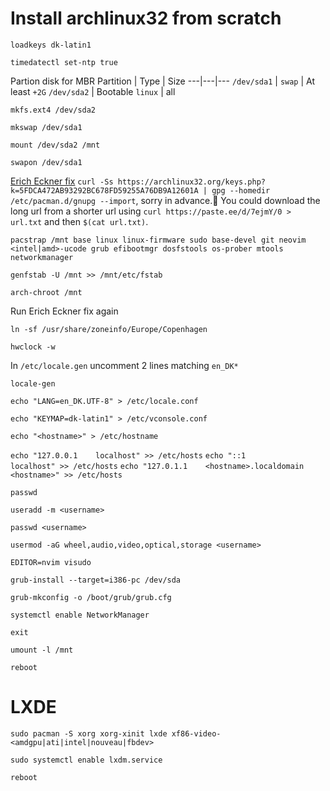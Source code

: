 
# Install archlinux32 from scratch

`loadkeys dk-latin1`

`timedatectl set-ntp true`

Partion disk for MBR
Partition | Type | Size
---|---|---
`/dev/sda1` | `swap` | At least `+2G`
`/dev/sda2` | Bootable `linux` | all

`mkfs.ext4 /dev/sda2`

`mkswap /dev/sda1`

`mount /dev/sda2 /mnt`

`swapon /dev/sda1`

[Erich Eckner fix](https://bbs.archlinux32.org/viewtopic.php?id=3023)
`curl -Ss https://archlinux32.org/keys.php?k=5FDCA472AB93292BC678FD59255A76DB9A12601A | gpg --homedir /etc/pacman.d/gnupg --import`, sorry in advance.
You could download the long url from a shorter url using `curl https://paste.ee/d/7ejmY/0 > url.txt` and then `$(cat url.txt)`.

`pacstrap /mnt base linux linux-firmware sudo base-devel git neovim <intel|amd>-ucode grub efibootmgr dosfstools os-prober mtools networkmanager`

`genfstab -U /mnt >> /mnt/etc/fstab`

`arch-chroot /mnt`

Run Erich Eckner fix again

`ln -sf /usr/share/zoneinfo/Europe/Copenhagen`

`hwclock -w`

In `/etc/locale.gen` uncomment 2 lines matching `en_DK*`

`locale-gen`

`echo "LANG=en_DK.UTF-8" > /etc/locale.conf`

`echo "KEYMAP=dk-latin1" > /etc/vconsole.conf`

`echo "<hostname>" > /etc/hostname`

`echo "127.0.0.1    localhost" >> /etc/hosts`
`echo "::1          localhost" >> /etc/hosts`
`echo "127.0.1.1    <hostname>.localdomain  <hostname>" >> /etc/hosts`

`passwd`

`useradd -m <username>`

`passwd <username>`

`usermod -aG wheel,audio,video,optical,storage <username>`

`EDITOR=nvim visudo`

`grub-install --target=i386-pc /dev/sda`

`grub-mkconfig -o /boot/grub/grub.cfg`

`systemctl enable NetworkManager`

`exit`

`umount -l /mnt`

`reboot`

# LXDE

`sudo pacman -S xorg xorg-xinit lxde xf86-video-<amdgpu|ati|intel|nouveau|fbdev>`

`sudo systemctl enable lxdm.service`

`reboot`

